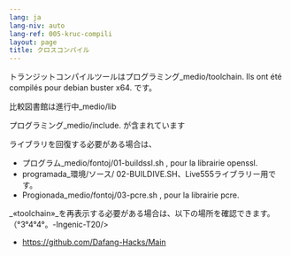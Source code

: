```yaml
---
lang: ja
lang-niv: auto
lang-ref: 005-kruc-compili
layout: page
title: クロスコンパイル
---
```



トランジットコンパイルツールはプログラミング_medio/toolchain.
Ils ont été compilés pour debian buster x64.
です。


比較図書館は進行中_medio/lib



プログラミング_medio/include.
が含まれています


ライブラリを回復する必要がある場合は、
* プログラム_medio/fontoj/01-buildssl.sh , pour la librairie openssl.
* programada_環境/ソース/ 02-BUILDIVE.SH、Live555ライブラリー用です。
* Progionada_medio/fontoj/03-pcre.sh , pour la librairie pcre.




 _«toolchain»_を再表示する必要がある場合は、以下の場所を確認できます。（°3°4°4°。-Ingenic-T20/>  
 * <https://github.com/Dafang-Hacks/Main>




